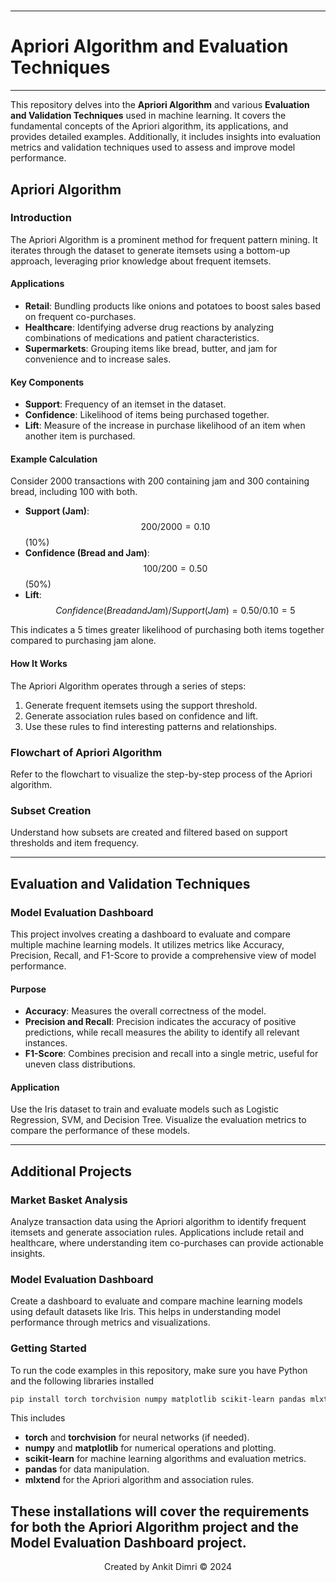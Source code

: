 #
---
# **Apriori Algorithm and Evaluation Techniques**
---
This repository delves into the **Apriori Algorithm** and various **Evaluation and Validation Techniques** used in machine learning. It covers the fundamental concepts of the Apriori algorithm, its applications, and provides detailed examples. Additionally, it includes insights into evaluation metrics and validation techniques used to assess and improve model performance.

## **Apriori Algorithm**

### **Introduction**
The Apriori Algorithm is a prominent method for frequent pattern mining. It iterates through the dataset to generate itemsets using a bottom-up approach, leveraging prior knowledge about frequent itemsets.

#### **Applications**
- **Retail**: Bundling products like onions and potatoes to boost sales based on frequent co-purchases.
- **Healthcare**: Identifying adverse drug reactions by analyzing combinations of medications and patient characteristics.
- **Supermarkets**: Grouping items like bread, butter, and jam for convenience and to increase sales.

#### **Key Components**
- **Support**: Frequency of an itemset in the dataset.
- **Confidence**: Likelihood of items being purchased together.
- **Lift**: Measure of the increase in purchase likelihood of an item when another item is purchased.

#### **Example Calculation**
Consider 2000 transactions with 200 containing jam and 300 containing bread, including 100 with both.
- **Support (Jam)**: $$200 / 2000 = 0.10$$ (10%)
- **Confidence (Bread and Jam)**: $$100 / 200 = 0.50$$ (50%)
- **Lift**: $$Confidence(Bread and Jam) / Support(Jam) = 0.50 / 0.10 = 5$$

This indicates a 5 times greater likelihood of purchasing both items together compared to purchasing jam alone.

#### **How It Works**
The Apriori Algorithm operates through a series of steps:
1. Generate frequent itemsets using the support threshold.
2. Generate association rules based on confidence and lift.
3. Use these rules to find interesting patterns and relationships.

### **Flowchart of Apriori Algorithm**
Refer to the flowchart to visualize the step-by-step process of the Apriori algorithm.

### **Subset Creation**
Understand how subsets are created and filtered based on support thresholds and item frequency.

---

## **Evaluation and Validation Techniques**

### **Model Evaluation Dashboard**
This project involves creating a dashboard to evaluate and compare multiple machine learning models. It utilizes metrics like Accuracy, Precision, Recall, and F1-Score to provide a comprehensive view of model performance.

#### **Purpose**
- **Accuracy**: Measures the overall correctness of the model.
- **Precision and Recall**: Precision indicates the accuracy of positive predictions, while recall measures the ability to identify all relevant instances.
- **F1-Score**: Combines precision and recall into a single metric, useful for uneven class distributions.

#### **Application**
Use the Iris dataset to train and evaluate models such as Logistic Regression, SVM, and Decision Tree. Visualize the evaluation metrics to compare the performance of these models.

---

## **Additional Projects**

### **Market Basket Analysis**
Analyze transaction data using the Apriori algorithm to identify frequent itemsets and generate association rules. Applications include retail and healthcare, where understanding item co-purchases can provide actionable insights.

### **Model Evaluation Dashboard**
Create a dashboard to evaluate and compare machine learning models using default datasets like Iris. This helps in understanding model performance through metrics and visualizations.

### **Getting Started**

To run the code examples in this repository, make sure you have Python and the following libraries installed
```bash
pip install torch torchvision numpy matplotlib scikit-learn pandas mlxtend
```

This includes
- **torch** and **torchvision** for neural networks (if needed).
- **numpy** and **matplotlib** for numerical operations and plotting.
- **scikit-learn** for machine learning algorithms and evaluation metrics.
- **pandas** for data manipulation.
- **mlxtend** for the Apriori algorithm and association rules.

These installations will cover the requirements for both the Apriori Algorithm project and the Model Evaluation Dashboard project.
---

<div align="center">
    Created by Ankit Dimri  
    © 2024
</div>
